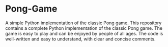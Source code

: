 # Pong-Game
A simple Python implementation of the classic Pong game.  This repository contains a complete Python implementation of the classic Pong game. The game is easy to play and can be enjoyed by people of all ages. The code is well-written and easy to understand, with clear and concise comments.
